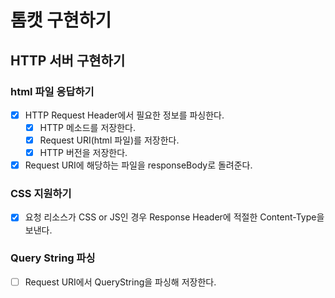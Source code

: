 # 톰캣 구현하기

## HTTP 서버 구현하기
### html 파일 응답하기
* [x] HTTP Request Header에서 필요한 정보를 파싱한다.
  * [x] HTTP 메소드를 저장한다.
  * [x] Request URI(html 파일)를 저장한다.
  * [x] HTTP 버전을 저장한다.
* [x] Request URI에 해당하는 파일을 responseBody로 돌려준다.

### CSS 지원하기
* [x] 요청 리소스가 CSS or JS인 경우 Response Header에 적절한 Content-Type을 보낸다. 

### Query String 파싱
* [ ] Request URI에서 QueryString을 파싱해 저장한다.
